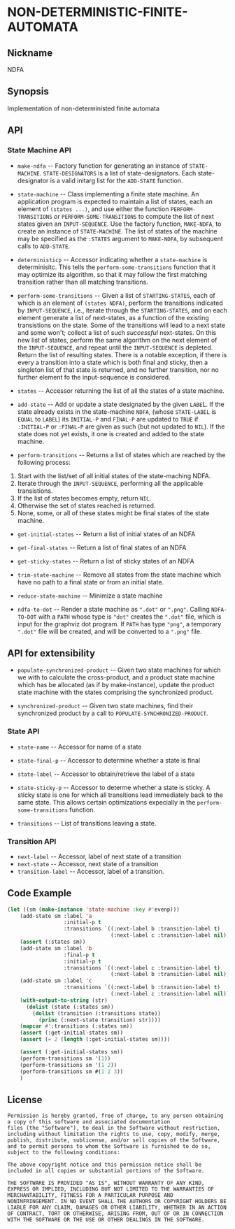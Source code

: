 # NON-DETERMINISTIC-FINITE-AUTOMATA

## Nickname

NDFA

## Synopsis

Implementation of non-deterministed finite automata


## API

### State Machine API

* `make-ndfa` --  Factory function for generating an instance of `STATE-MACHINE`.  `STATE-DESIGNATORS` is
a list of state-designators.  Each state-designator is a valid initarg list for 
the `ADD-STATE` function.

* `state-machine` -- Class implementing a finite state machine.  An application program is expected to maintain
a list of states, each an element of `(states ...)`, and use either the function
`PERFORM-TRANSITIONS` or `PERFORM-SOME-TRANSITIONS` to compute the list of next states
given an `INPUT-SEQUENCE`.  Use the factory function, `MAKE-NDFA`, to create an instance
of `STATE-MACHINE`. The list of states of the machine may be specified as the
`:STATES` argument to `MAKE-NDFA`, by subsequent calls to `ADD-STATE`.

* `deterministicp` -- Accessor indicating whether a `state-machine` is
determinisitc.  This tells the `perform-some-transitions` function
that it may optimize its algorithm, so that it may follow the first
matching transition rather than all matching transitions.

* `perform-some-transitions` -- Given a list of `STARTING-STATES`, each of which is an element of `(states NDFA)`, 
perform the transitions indicated by `INPUT-SEQUENCE`, i.e., iterate through the
`STARTING-STATES`, and on each element generate a list of next-states, as a function of
the existing transistions on the state.  Some of the transitions will lead to a next state
and some won't; collect a list of such _successful_ next-states.  On this new list of states,
perform the same algorithm on the next element of the `INPUT-SEQUENCE`, and repeat until the
`INPUT-SEQUENCE` is depleted.  Return the list of resulting states.
There is a notable exception, if there is every a transition into a state which is both final
and sticky, then a singleton list of that state is returned, and no further transition, 
nor no further element fo the input-sequence is considered.

* `states` -- Accessor returning the list of all the states of a state machine.

* `add-state` --  Add or update a state designated by the given `LABE`L.  If the state already exists
in the state-machine `NDFA`, (whose `STATE-LABEL` is `EQUAL` to `LABEL`) its `INITIAL-P` and 
`FINAL-P` are updated to `TRUE` if `:INITIAL-P` or `:FINAL-P` are given as such
(but not updated to `NIL`).  If the state does not yet exists, it one is created
and added to the state machine.


* `perform-transitions` -- Returns a list of states which are reached by the following process:
1. Start with the list/set of all initial states of the state-maching NDFA.
2. Iterate through the `INPUT-SEQUENCE`, performing all the applicable transistions.
3. If the list of states becomes empty, return `NIL`.
4. Otherwise the set of states reached is returned.
5. None, some, or all of these states might be final states of the state machine.

* `get-initial-states` -- Return a list of initial states of an NDFA

* `get-final-states` -- Return a list of final states of an NDFA

* `get-sticky-states` -- Return a list of sticky states of an NDFA

* `trim-state-machine` --  Remove all states from the state machine which have no path to a final state or from an initial state.

* `reduce-state-machine` -- Minimize a state machine

* `ndfa-to-dot` --  Render a state machine as `".dot"` or `".png"`.
Calling `NDFA-TO-DOT` with a `PATH` whose type is `"dot"` creates the `".dot"` file, which is input for the
graphviz dot program.   If `PATH` has type `"png"`, a temporary `".dot"` file will be created, and
will be converted to a `".png"` file.

## API for extensibility

* `populate-synchronized-product` -- Given two state machines for which we with to calculate the cross-product,
and a product state machine which has be allocated (as if by make-instance), update the product state machine
with the states comprising the synchronized product.


* `synchronized-product` -- Given two state machines, find their synchronized product by a call to 
`POPULATE-SYNCHRONIZED-PRODUCT`.

### State API

* `state-name` -- Accessor for name of a state

* `state-final-p` -- Accessor to determine whether a state is final

* `state-label` -- Accessor to obtain/retrieve the label of a state

* `state-sticky-p` -- Accessor to determe whether a state is sticky.
A sticky state is one for which all transitions lead immediately
back to the same state.  This allows certain optimizations
expecially in the `perform-some-transitions` function.

* `transitions` -- List of transitions leaving a state.

### Transition API

* `next-label` -- Accessor, label of next state of a transition
* `next-state` -- Accessor, next state of a transition
* `transition-label` -- Accessor, label of a transition.



## Code Example

```lisp
(let ((sm (make-instance 'state-machine :key #'evenp)))
    (add-state sm :label 'a
                  :initial-p t
                  :transitions `((:next-label b :transition-label t)
                                 (:next-label c :transition-label nil)))
    (assert (:states sm))
    (add-state sm :label 'b
                  :final-p t
                  :initial-p t
                  :transitions `((:next-label c :transition-label t)
                                 (:next-label b :transition-label nil)))
    (add-state sm :label 'c
                  :transitions `((:next-label b :transition-label t)
                                 (:next-label c :transition-label nil)))
    (with-output-to-string (str)
      (dolist (state (:states sm))
        (dolist (transition (:transitions state))
          (princ (:next-state transition) str))))
    (mapcar #':transitions (:states sm))
    (assert (:get-initial-states sm))
    (assert (= 2 (length (:get-initial-states sm))))

    (assert (:get-initial-states sm))
    (perform-transitions sm '(1))
    (perform-transitions sm '(1 2))
    (perform-transitions sm #(1 2 3))
    )
```

## License

```
Permission is hereby granted, free of charge, to any person obtaining
a copy of this software and associated documentation
files (the "Software"), to deal in the Software without restriction,
including without limitation the rights to use, copy, modify, merge,
publish, distribute, sublicense, and/or sell copies of the Software,
and to permit persons to whom the Software is furnished to do so,
subject to the following conditions:

The above copyright notice and this permission notice shall be
included in all copies or substantial portions of the Software.

THE SOFTWARE IS PROVIDED "AS IS", WITHOUT WARRANTY OF ANY KIND,
EXPRESS OR IMPLIED, INCLUDING BUT NOT LIMITED TO THE WARRANTIES OF
MERCHANTABILITY, FITNESS FOR A PARTICULAR PURPOSE AND
NONINFRINGEMENT. IN NO EVENT SHALL THE AUTHORS OR COPYRIGHT HOLDERS BE
LIABLE FOR ANY CLAIM, DAMAGES OR OTHER LIABILITY, WHETHER IN AN ACTION
OF CONTRACT, TORT OR OTHERWISE, ARISING FROM, OUT OF OR IN CONNECTION
WITH THE SOFTWARE OR THE USE OR OTHER DEALINGS IN THE SOFTWARE.
```